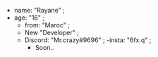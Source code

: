 - name: "Rayane" ;
 - age: "16" ;
   - from: "Maroc" ;
    - New "Developer" ;
     - Discord: "Mr.crazy#9696" ;
      -insta: "6fx.q" ;
       - Soon..
